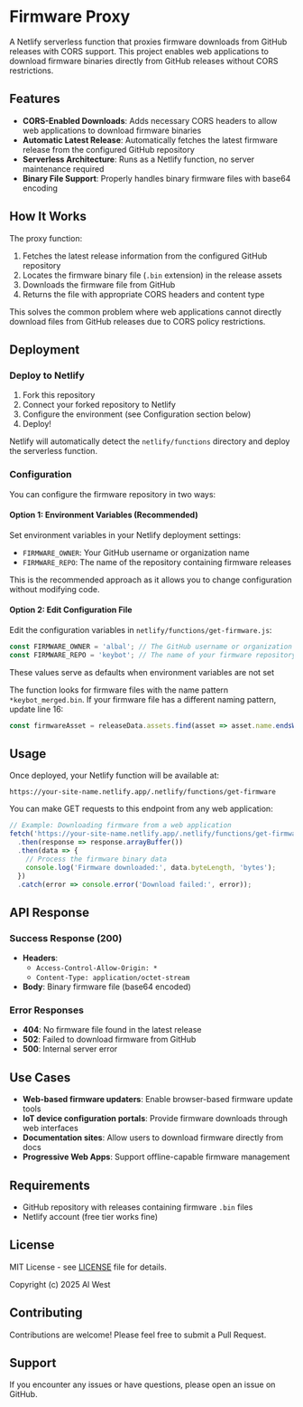 # Firmware Proxy

A Netlify serverless function that proxies firmware downloads from GitHub releases with CORS support. This project enables web applications to download firmware binaries directly from GitHub releases without CORS restrictions.

## Features

- **CORS-Enabled Downloads**: Adds necessary CORS headers to allow web applications to download firmware binaries
- **Automatic Latest Release**: Automatically fetches the latest firmware release from the configured GitHub repository
- **Serverless Architecture**: Runs as a Netlify function, no server maintenance required
- **Binary File Support**: Properly handles binary firmware files with base64 encoding

## How It Works

The proxy function:
1. Fetches the latest release information from the configured GitHub repository
2. Locates the firmware binary file (`.bin` extension) in the release assets
3. Downloads the firmware file from GitHub
4. Returns the file with appropriate CORS headers and content type

This solves the common problem where web applications cannot directly download files from GitHub releases due to CORS policy restrictions.

## Deployment

### Deploy to Netlify

1. Fork this repository
2. Connect your forked repository to Netlify
3. Configure the environment (see Configuration section below)
4. Deploy!

Netlify will automatically detect the `netlify/functions` directory and deploy the serverless function.

### Configuration

You can configure the firmware repository in two ways:

#### Option 1: Environment Variables (Recommended)

Set environment variables in your Netlify deployment settings:
- `FIRMWARE_OWNER`: Your GitHub username or organization name
- `FIRMWARE_REPO`: The name of the repository containing firmware releases

This is the recommended approach as it allows you to change configuration without modifying code.

#### Option 2: Edit Configuration File

Edit the configuration variables in `netlify/functions/get-firmware.js`:

```javascript
const FIRMWARE_OWNER = 'albal'; // The GitHub username or organization
const FIRMWARE_REPO = 'keybot'; // The name of your firmware repository
```

These values serve as defaults when environment variables are not set

The function looks for firmware files with the name pattern `*keybot_merged.bin`. If your firmware file has a different naming pattern, update line 16:

```javascript
const firmwareAsset = releaseData.assets.find(asset => asset.name.endsWith('keybot_merged.bin'));
```

## Usage

Once deployed, your Netlify function will be available at:

```
https://your-site-name.netlify.app/.netlify/functions/get-firmware
```

You can make GET requests to this endpoint from any web application:

```javascript
// Example: Downloading firmware from a web application
fetch('https://your-site-name.netlify.app/.netlify/functions/get-firmware')
  .then(response => response.arrayBuffer())
  .then(data => {
    // Process the firmware binary data
    console.log('Firmware downloaded:', data.byteLength, 'bytes');
  })
  .catch(error => console.error('Download failed:', error));
```

## API Response

### Success Response (200)

- **Headers**:
  - `Access-Control-Allow-Origin: *`
  - `Content-Type: application/octet-stream`
- **Body**: Binary firmware file (base64 encoded)

### Error Responses

- **404**: No firmware file found in the latest release
- **502**: Failed to download firmware from GitHub
- **500**: Internal server error

## Use Cases

- **Web-based firmware updaters**: Enable browser-based firmware update tools
- **IoT device configuration portals**: Provide firmware downloads through web interfaces
- **Documentation sites**: Allow users to download firmware directly from docs
- **Progressive Web Apps**: Support offline-capable firmware management

## Requirements

- GitHub repository with releases containing firmware `.bin` files
- Netlify account (free tier works fine)

## License

MIT License - see [LICENSE](LICENSE) file for details.

Copyright (c) 2025 Al West

## Contributing

Contributions are welcome! Please feel free to submit a Pull Request.

## Support

If you encounter any issues or have questions, please open an issue on GitHub.
